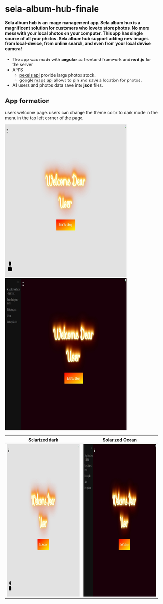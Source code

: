 # sela-album-hub-finale

#### Sela album hub is an image management app. Sela album hub is a magnificent solution for customers who love to store photos. No more mess with your local photos on your computer. This app has single source of all your photos.  Sela album hub support adding new images from local-device, from online search, and even from your local device camera!

- The app was made with __angular__ as frontend framwork and __nod.js__ for the server. 
- API'S
    - [pexels api](https://www.pexels.com/api/) provide large photos stock.
    - [google maps api](https://cloud.google.com/maps-platform) allows to pin and save a location for photos.
- All users and photos data save into __json__ files.

## App formation

users welcome page. users can change the theme color to dark mode in the menu in the top left corner of the page.

<img src="sela-album-hub-main/Sela-AlbumHub/src/assets/github-photos/welcom-page.jpeg" width="400" height="500">
<img src="sela-album-hub-main/Sela-AlbumHub/src/assets/github-photos/welcome-page-black.jpeg" width="400" height="500">


Solarized dark             |  Solarized Ocean
:-------------------------:|:-------------------------:
<img src="sela-album-hub-main/Sela-AlbumHub/src/assets/github-photos/welcom-page.jpeg" width="400" height="500">  |  <img src="sela-album-hub-main/Sela-AlbumHub/src/assets/github-photos/welcome-page-black.jpeg" width="400" height="500">
